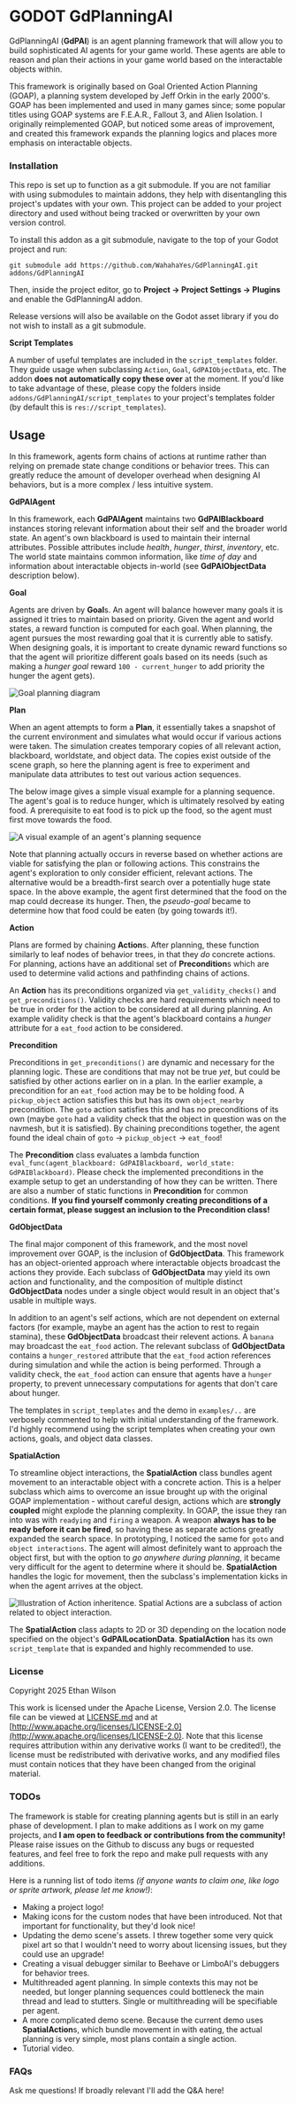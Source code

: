 # GODOT GdPlanningAI

GdPlanningAI (**GdPAI**) is an agent planning framework that will allow you to build sophisticated AI agents for your game world.  These agents are able to reason and plan their actions in your game world based on the interactable objects within.

This framework is originally based on Goal Oriented Action Planning (GOAP), a planning system developed by Jeff Orkin in the early 2000's.  GOAP has been implemented and used in many games since; some popular titles using GOAP systems are F.E.A.R., Fallout 3, and Alien Isolation.  I originally reimplemented GOAP, but noticed some areas of improvement, and created this framework expands the planning logics and places more emphasis on interactable objects.

### Installation

This repo is set up to function as a git submodule.  If you are not familiar with using submodules to maintain addons, they help with disentangling this project's updates with your own.  This project can be added to your project directory and used without being tracked or overwritten by your own version control.  

To install this addon as a git submodule, navigate to the top of your Godot project and run:

```
git submodule add https://github.com/WahahaYes/GdPlanningAI.git addons/GdPlanningAI
```

Then, inside the project editor, go to **Project -> Project Settings -> Plugins** and enable the GdPlanningAI addon.

Release versions will also be available on the Godot asset library if you do not wish to install as a git submodule.

**Script Templates**

A number of useful templates are included in the `script_templates` folder.  They guide usage when subclassing `Action`, `Goal`, `GdPAIObjectData`, etc.  The addon **does not automatically copy these over** at the moment.  If you'd like to take advantage of these, please copy the folders inside `addons/GdPlanningAI/script_templates` to your project's templates folder (by default this is `res://script_templates`).

## Usage

In this framework, agents form chains of actions at runtime rather than relying on premade state change conditions or behavior trees.  This can greatly reduce the amount of developer overhead when designing AI behaviors, but is a more complex / less intuitive system.

**GdPAIAgent**

In this framework, each **GdPAIAgent** maintains two **GdPAIBlackboard** instances storing relevant information about their self and the broader world state.  An agent's own blackboard is used to maintain their internal attributes.  Possible attributes include *health*, *hunger*, *thirst*, *inventory*, etc.  The world state maintains common information, like *time of day* and information about interactable objects in-world (see **GdPAIObjectData** description below).

**Goal**

Agents are driven by **Goal**s.  An agent will balance however many goals it is assigned it tries to maintain based on priority.  Given the agent and world states, a reward function is computed for each goal.  When planning, the agent pursues the most rewarding goal that it is currently able to satisfy.  When designing goals, it is important to create dynamic reward functions so that the agent will prioritize different goals based on its needs (such as making a *hunger goal* reward `100 - current_hunger` to add priority the hunger the agent gets).

![Goal planning diagram](media/goal_planning_diagram.png)

**Plan**

When an agent attempts to form a **Plan**, it essentially takes a snapshot of the current environment and simulates what would occur if various actions were taken.  The simulation creates temporary copies of all relevant action, blackboard, worldstate, and object data.  The copies exist outside of the scene graph, so here the planning agent is free to experiment and manipulate data attributes to test out various action sequences.

The below image gives a simple visual example for a planning sequence.  The agent's goal is to reduce hunger, which is ultimately resolved by eating food.  A prerequisite to eat food is to pick up the food, so the agent must first move towards the food.  

![A visual example of an agent's planning sequence](media/planning_sequence.png)

Note that planning actually occurs in reverse based on whether actions are viable for satisfying the plan or following actions.  This constrains the agent's exploration to only consider efficient, relevant actions.  The alternative would be a breadth-first search over a potentially huge state space.  In the above example, the agent first determined that the food on the map could decrease its hunger.  Then, the *pseudo-goal* became to determine how that food could be eaten (by going towards it!).

**Action**

Plans are formed by chaining **Action**s.  After planning, these function similarly to leaf nodes of behavior trees, in that they *do* concrete actions.  For planning, actions have an additional set of **Precondition**s which are used to determine valid actions and pathfinding chains of actions.

An **Action** has its preconditions organized via `get_validity_checks()` and `get_preconditions()`.  Validity checks are hard requirements which need to be true in order for the action to be considered at all during planning.  An example validity check is that the agent's blackboard contains a *hunger* attribute for a `eat_food` action to be considered.  

**Precondition**

Preconditions in `get_preconditions()` are dynamic and necessary for the planning logic.  These are conditions that may not be true *yet*, but could be satisfied by other actions earlier on in a plan.  In the earlier example, a precondition for an `eat_food` action may be to be holding food.  A `pickup_object` action satisfies this but has its own `object_nearby` precondition.  The `goto` action satisfies this and has no preconditions of its own (maybe `goto` had a validity check that the object in question was on the navmesh, but it is satisfied).  By chaining preconditions together, the agent found the ideal chain of `goto` -> `pickup_object` -> `eat_food`!

The **Precondition** class evaluates a lambda function `eval_func(agent_blackboard: GdPAIBlackboard, world_state: GdPAIBlackboard)`.  Please check the implemented preconditions in the example setup to get an understanding of how they can be written.  There are also a number of static functions in **Precondition** for common conditions.  **If you find yourself commonly creating preconditions of a certain format, please suggest an inclusion to the Precondition class!**

**GdObjectData**

The final major component of this framework, and the most novel improvement over GOAP, is the inclusion of **GdObjectData**.  This framework has an object-oriented approach where interactable objects broadcast the actions they provide.  Each subclass of **GdObjectData** may yield its own action and functionality, and the composition of multiple distinct **GdObjectData** nodes under a single object would result in an object that's usable in multiple ways.  

In addition to an agent's self actions, which are not dependent on external factors (for example, maybe an agent has the action to rest to regain stamina), these **GdObjectData** broadcast their relevent actions.  A `banana` may broadcast the `eat_food` action.  The relevant subclass of **GdObjectData** contains a `hunger_restored` attribute that the `eat_food` action references during simulation and while the action is being performed.  Through a validity check, the `eat_food` action can ensure that agents have a `hunger` property, to prevent unnecessary computations for agents that don't care about hunger.

The templates in `script_templates` and the demo in `examples/..` are verbosely commented to help with initial understanding of the framework.  I'd highly recommend using the script templates when creating your own actions, goals, and object data classes.

**SpatialAction**

To streamline object interactions, the **SpatialAction** class bundles agent movement to an interactable object with a concrete action.  This is a helper subclass which aims to overcome an issue brought up with the original GOAP implementation - without careful design, actions which are **strongly coupled** might explode the planning complexity.  In GOAP, the issue they ran into was with `readying` and `firing` a weapon.  A weapon **always has to be ready before it can be fired**, so having these as separate actions greatly expanded the search space.  In prototyping, I noticed the same for `goto` and `object interactions`.  The agent will almost definitely want to approach the object first, but with the option to *go anywhere during planning*, it became very difficult for the agent to determine where it should be.  **SpatialAction** handles the logic for movement, then the subclass's implementation kicks in when the agent arrives at the object.

![Illustration of Action inheritence.  Spatial Actions are a subclass of action related to object interaction.](media/spatial_actions_hierarchy.png)

The **SpatialAction** class adapts to 2D or 3D depending on the location node specified on the object's **GdPAILocationData**.  **SpatialAction** has its own `script_template` that is expanded and highly recommended to use.

### License

Copyright 2025 Ethan Wilson

This work is licensed under the Apache License, Version 2.0.  The license file can be viewed at [LICENSE.md](LICENSE.md) and at [http://www.apache.org/licenses/LICENSE-2.0](http://www.apache.org/licenses/LICENSE-2.0).  Note that this license requires attribution within any derivative works (I want to be credited!), the license must be redistributed with derivative works, and any modified files must contain notices that they have been changed from the original material.

### TODOs

The framework is stable for creating planning agents but is still in an early phase of development.  I plan to make additions as I work on my game projects, and **I am open to feedback or contributions from the community!**  Please raise issues on the Github to discuss any bugs or requested features, and feel free to fork the repo and make pull requests with any additions.

Here is a running list of todo items *(if anyone wants to claim one, like logo or sprite artwork, please let me know!)*:

- Making a project logo!
- Making icons for the custom nodes that have been introduced.  Not that important for functionality, but they'd look nice!
- Updating the demo scene's assets.  I threw together some very quick pixel art so that I wouldn't need to worry about licensing issues, but they could use an upgrade!
- Creating a visual debugger similar to Beehave or LimboAI's debuggers for behavior trees.
- Multithreaded agent planning.  In simple contexts this may not be needed, but longer planning sequences could bottleneck the main thread and lead to stutters.  Single or multithreading will be specifiable per agent.
- A more complicated demo scene.  Because the current demo uses **SpatialAction**s, which bundle movement in with eating, the actual planning is very simple, most plans contain a single action.
- Tutorial video.

### FAQs

Ask me questions!  If broadly relevant I'll add the Q&A here!